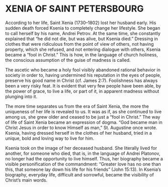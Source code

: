 # XENIA OF SAINT PETERSBOURG

According to her life, Saint Xenia (1730–1802) lost her husband early. His sudden death forced Ksenia to completely change her lifestyle. She began to call herself by his name, Andrei Petrov. At the same time, she constantly explained that “he did not die, but was alive, but Ksenia died.” Dressing in clothes that were ridiculous from the point of view of others, not having property, which she refused, and not entering dialogue with others, Ksenia became a “fool in Christ.” This is how, in the language of church holiness, the conscious assumption of the guise of madness is called.

The ascetic who became a holy fool visibly abandoned rational behavior in society in order to, having undermined his reputation in the eyes of people, preserve his good name in Christ (cf. James 2:7). Foolishness has always been a very risky feat. It is evident that very few people have been able, by the power of grace, to live a life, or part of it, in apparent madness without plunging into it.

The more time separates us from the era of Saint Xenia, the more the uniqueness of her life is revealed to us. It was as if, as she continued to live among us, she grew older and ceased to be just a “fool in Christ.” The way of life of Saint Xenia became an expression of dogma. “God became man in Christ Jesus in order to know Himself as man,” St. Augustine once wrote. Ksenia, having dressed herself in the clothes of her husband, tried in a unique, bold and loving way to live for him.

Ksenia took on the image of her deceased husband. She literally lived for another, for someone who died, that is, in the language of Andrei Platonov, no longer had the opportunity to live himself. Thus, her biography became a visible personification of the commandment: “Greater love has no one than this, that someone lay down his life for his friends” (John 15:13). In Ksenia’s biography, everyday life, difficult and sorrowful, became the visibility of Christ’s main words.
